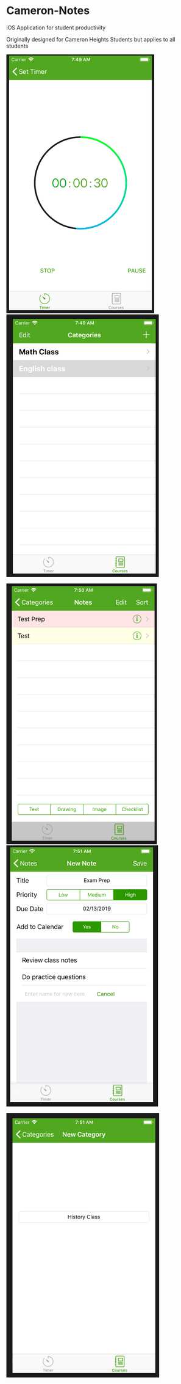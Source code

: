 # Cameron-Notes
iOS Application for student productivity

Originally designed for Cameron Heights Students but applies to all students

![](Media/1.png) ![](Media/2.png)

![](Media/3.png) ![](Media/4.png)

![](Media/5.png)

